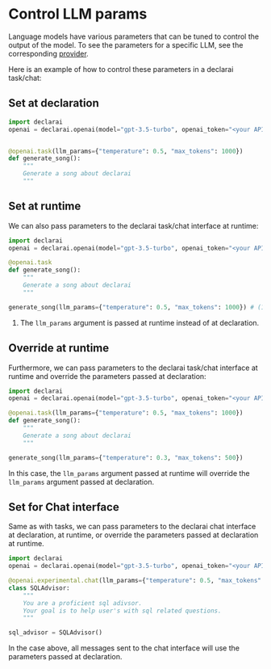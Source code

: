 # Control LLM params
Language models have various parameters that can be tuned to control the output of the model. To see the parameters for a specific LLM, see the corresponding [provider](../providers/index.md).

Here is an example of how to control these parameters in a declarai task/chat:


## Set at declaration

```python
import declarai
openai = declarai.openai(model="gpt-3.5-turbo", openai_token="<your API key>")


@openai.task(llm_params={"temperature": 0.5, "max_tokens": 1000})
def generate_song():
    """
    Generate a song about declarai
    """

```

## Set at runtime
We can also pass parameters to the declarai task/chat interface at runtime:

```python
import declarai
openai = declarai.openai(model="gpt-3.5-turbo", openai_token="<your API key>")

@openai.task
def generate_song():
    """
    Generate a song about declarai
    """

generate_song(llm_params={"temperature": 0.5, "max_tokens": 1000}) # (1)!
```

1. The `llm_params` argument is passed at runtime instead of at declaration.


## Override at runtime
Furthermore, we can pass parameters to the declarai task/chat interface at runtime and override the parameters passed at declaration:

```python
import declarai
openai = declarai.openai(model="gpt-3.5-turbo", openai_token="<your API key>")

@openai.task(llm_params={"temperature": 0.5, "max_tokens": 1000})
def generate_song():
    """
    Generate a song about declarai
    """

generate_song(llm_params={"temperature": 0.3, "max_tokens": 500})
```

In this case, the `llm_params` argument passed at runtime will override the `llm_params` argument passed at declaration.


## Set for Chat interface
Same as with tasks, we can pass parameters to the declarai chat interface at declaration, at runtime, or override the parameters passed at declaration at runtime.

```python
import declarai
openai = declarai.openai(model="gpt-3.5-turbo", openai_token="<your API key>")

@openai.experimental.chat(llm_params={"temperature": 0.5, "max_tokens": 1000})
class SQLAdvisor:
    """
    You are a proficient sql adivsor.
    Your goal is to help user's with sql related questions.
    """

sql_advisor = SQLAdvisor()
```
In the case above, all messages sent to the chat interface will use the parameters passed at declaration.
